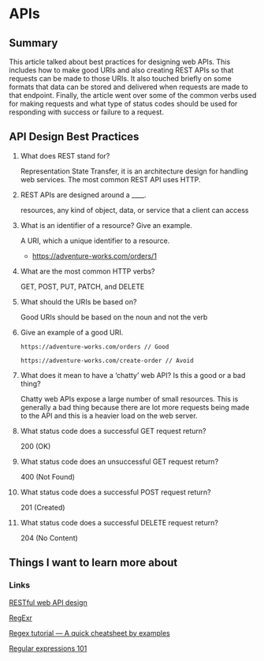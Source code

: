 # APIs

## Summary
This article talked about best practices for designing web APIs. This includes how to make good URIs and also creating REST APIs so that requests can be made to those URIs. It also touched briefly on some formats that data can be stored and delivered when requests are made to that endpoint. Finally, the article went over some of the common verbs used for making requests and what type of status codes should be used for responding with success or failure to a request.

## API Design Best Practices
1. What does REST stand for?

    Representation State Transfer, it is an architecture design for handling web services. The most common REST API uses HTTP.

2. REST APIs are designed around a ____.

    resources, any kind of object, data, or service that a client can access

3. What is an identifier of a resource? Give an example.

    A URI, which a unique identifier to a resource.
    - https://adventure-works.com/orders/1

4. What are the most common HTTP verbs?

    GET, POST, PUT, PATCH, and DELETE

5. What should the URIs be based on?

    Good URIs should be based on the noun and not the verb

6. Give an example of a good URI.
    ```
    https://adventure-works.com/orders // Good

    https://adventure-works.com/create-order // Avoid
    ```

7. What does it mean to have a ‘chatty’ web API? Is this a good or a bad thing?

    Chatty web APIs expose a large number of small resources. This is generally a bad thing because there are lot more requests being made to the API and this is a heavier load on the web server.

8. What status code does a successful GET request return?

    200 (OK)

9. What status code does an unsuccessful GET request return?

    400 (Not Found)

10. What status code does a successful POST request return?

    201 (Created)

11. What status code does a successful DELETE request return?

    204 (No Content)

## Things I want to learn more about

### Links
[RESTful web API design](https://docs.microsoft.com/en-us/azure/architecture/best-practices/api-design)

[RegExr](https://regexr.com/)

[Regex tutorial — A quick cheatsheet by examples](https://medium.com/factory-mind/regex-tutorial-a-simple-cheatsheet-by-examples-649dc1c3f285)

[Regular expressions 101](https://regex101.com/)
